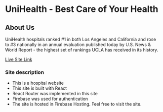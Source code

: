 # UniHealth - Best Care of Your Health

## About Us

UniHealth hospitals ranked #1 in both Los Angeles and California and rose to #3 nationally in an annual evaluation published today by U.S. News & World Report - the highest set of rankings UCLA has received in its history.

[Live Site Link](https://unihealtth.web.app/)

### Site description

* This is a hospital website
* This site is built with React
* React Router was implemented in this site
* Firebase was used for authentication
* The site is hosted in Firebase Hosting. Feel free to visit the site.